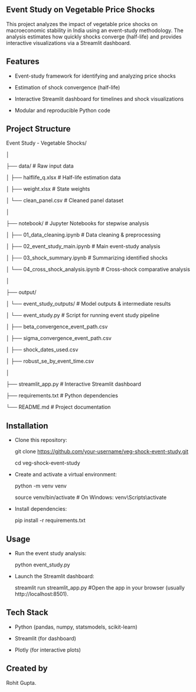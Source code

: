 ## Event Study on Vegetable Price Shocks

This project analyzes the impact of vegetable price shocks on macroeconomic stability in India using an event-study methodology. The analysis estimates how quickly shocks converge (half-life) and provides interactive visualizations via a Streamlit dashboard.

## Features

- Event-study framework for identifying and analyzing price shocks

- Estimation of shock convergence (half-life)

- Interactive Streamlit dashboard for timelines and shock visualizations

- Modular and reproducible Python code

## Project Structure

Event Study - Vegetable Shocks/

│

├── data/                           # Raw input data

│   ├── halflife_q.xlsx             # Half-life estimation data

│   ├── weight.xlsx                 # State weights 

│   └── clean_panel.csv             # Cleaned panel dataset

│

├── notebook/                       # Jupyter Notebooks for stepwise analysis

│   ├── 01_data_cleaning.ipynb      # Data cleaning & preprocessing

│   ├── 02_event_study_main.ipynb   # Main event-study analysis

│   ├── 03_shock_summary.ipynb      # Summarizing identified shocks

│   └── 04_cross_shock_analysis.ipynb  # Cross-shock comparative analysis

│

├── output/

│   └── event_study_outputs/        # Model outputs & intermediate results

│       └── event_study.py          # Script for running event study pipeline

│       ├── beta_convergence_event_path.csv

│       ├── sigma_convergence_event_path.csv

│       ├── shock_dates_used.csv

│       ├── robust_se_by_event_time.csv

│

├── streamlit_app.py                # Interactive Streamlit dashboard

├── requirements.txt                # Python dependencies

└── README.md                       # Project documentation

## Installation

- Clone this repository:

  git clone https://github.com/your-username/veg-shock-event-study.git

  cd veg-shock-event-study


- Create and activate a virtual environment:

  python -m venv venv
  
  source venv/bin/activate   # On Windows: venv\Scripts\activate


- Install dependencies:

  pip install -r requirements.txt

## Usage

- Run the event study analysis:

  python event_study.py

- Launch the Streamlit dashboard:

  streamlit run streamlit_app.py              #Open the app in your browser (usually http://localhost:8501).

## Tech Stack

- Python (pandas, numpy, statsmodels, scikit-learn)

- Streamlit (for dashboard)

- Plotly (for interactive plots)


## Created by

Rohit Gupta.
